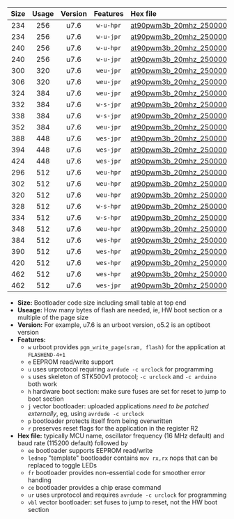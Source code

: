 |Size|Usage|Version|Features|Hex file|
|:-:|:-:|:-:|:-:|:--|
|234|256|u7.6|`w-u-hpr`|[at90pwm3b_20mhz_250000bps_ur.hex](https://raw.githubusercontent.com/stefanrueger/urboot/main//at90pwm3b_20mhz_250000bps_ur.hex)|
|234|256|u7.6|`w-u-jpr`|[at90pwm3b_20mhz_250000bps_ur_vbl.hex](https://raw.githubusercontent.com/stefanrueger/urboot/main//at90pwm3b_20mhz_250000bps_ur_vbl.hex)|
|240|256|u7.6|`w-u-hpr`|[at90pwm3b_20mhz_250000bps_lednop_ur.hex](https://raw.githubusercontent.com/stefanrueger/urboot/main//at90pwm3b_20mhz_250000bps_lednop_ur.hex)|
|240|256|u7.6|`w-u-jpr`|[at90pwm3b_20mhz_250000bps_lednop_ur_vbl.hex](https://raw.githubusercontent.com/stefanrueger/urboot/main//at90pwm3b_20mhz_250000bps_lednop_ur_vbl.hex)|
|300|320|u7.6|`weu-jpr`|[at90pwm3b_20mhz_250000bps_ee_ur_vbl.hex](https://raw.githubusercontent.com/stefanrueger/urboot/main//at90pwm3b_20mhz_250000bps_ee_ur_vbl.hex)|
|306|320|u7.6|`weu-jpr`|[at90pwm3b_20mhz_250000bps_ee_lednop_ur_vbl.hex](https://raw.githubusercontent.com/stefanrueger/urboot/main//at90pwm3b_20mhz_250000bps_ee_lednop_ur_vbl.hex)|
|324|384|u7.6|`weu-jpr`|[at90pwm3b_20mhz_250000bps_ee_lednop_fr_ur_vbl.hex](https://raw.githubusercontent.com/stefanrueger/urboot/main//at90pwm3b_20mhz_250000bps_ee_lednop_fr_ur_vbl.hex)|
|332|384|u7.6|`w-s-jpr`|[at90pwm3b_20mhz_250000bps_vbl.hex](https://raw.githubusercontent.com/stefanrueger/urboot/main//at90pwm3b_20mhz_250000bps_vbl.hex)|
|338|384|u7.6|`w-s-jpr`|[at90pwm3b_20mhz_250000bps_lednop_vbl.hex](https://raw.githubusercontent.com/stefanrueger/urboot/main//at90pwm3b_20mhz_250000bps_lednop_vbl.hex)|
|352|384|u7.6|`weu-jpr`|[at90pwm3b_20mhz_250000bps_ee_lednop_fr_ce_ur_vbl.hex](https://raw.githubusercontent.com/stefanrueger/urboot/main//at90pwm3b_20mhz_250000bps_ee_lednop_fr_ce_ur_vbl.hex)|
|388|448|u7.6|`wes-jpr`|[at90pwm3b_20mhz_250000bps_ee_vbl.hex](https://raw.githubusercontent.com/stefanrueger/urboot/main//at90pwm3b_20mhz_250000bps_ee_vbl.hex)|
|394|448|u7.6|`wes-jpr`|[at90pwm3b_20mhz_250000bps_ee_lednop_vbl.hex](https://raw.githubusercontent.com/stefanrueger/urboot/main//at90pwm3b_20mhz_250000bps_ee_lednop_vbl.hex)|
|424|448|u7.6|`wes-jpr`|[at90pwm3b_20mhz_250000bps_ee_lednop_fr_vbl.hex](https://raw.githubusercontent.com/stefanrueger/urboot/main//at90pwm3b_20mhz_250000bps_ee_lednop_fr_vbl.hex)|
|296|512|u7.6|`weu-hpr`|[at90pwm3b_20mhz_250000bps_ee_ur.hex](https://raw.githubusercontent.com/stefanrueger/urboot/main//at90pwm3b_20mhz_250000bps_ee_ur.hex)|
|302|512|u7.6|`weu-hpr`|[at90pwm3b_20mhz_250000bps_ee_lednop_ur.hex](https://raw.githubusercontent.com/stefanrueger/urboot/main//at90pwm3b_20mhz_250000bps_ee_lednop_ur.hex)|
|320|512|u7.6|`weu-hpr`|[at90pwm3b_20mhz_250000bps_ee_lednop_fr_ur.hex](https://raw.githubusercontent.com/stefanrueger/urboot/main//at90pwm3b_20mhz_250000bps_ee_lednop_fr_ur.hex)|
|328|512|u7.6|`w-s-hpr`|[at90pwm3b_20mhz_250000bps.hex](https://raw.githubusercontent.com/stefanrueger/urboot/main//at90pwm3b_20mhz_250000bps.hex)|
|334|512|u7.6|`w-s-hpr`|[at90pwm3b_20mhz_250000bps_lednop.hex](https://raw.githubusercontent.com/stefanrueger/urboot/main//at90pwm3b_20mhz_250000bps_lednop.hex)|
|348|512|u7.6|`weu-hpr`|[at90pwm3b_20mhz_250000bps_ee_lednop_fr_ce_ur.hex](https://raw.githubusercontent.com/stefanrueger/urboot/main//at90pwm3b_20mhz_250000bps_ee_lednop_fr_ce_ur.hex)|
|384|512|u7.6|`wes-hpr`|[at90pwm3b_20mhz_250000bps_ee.hex](https://raw.githubusercontent.com/stefanrueger/urboot/main//at90pwm3b_20mhz_250000bps_ee.hex)|
|390|512|u7.6|`wes-hpr`|[at90pwm3b_20mhz_250000bps_ee_lednop.hex](https://raw.githubusercontent.com/stefanrueger/urboot/main//at90pwm3b_20mhz_250000bps_ee_lednop.hex)|
|420|512|u7.6|`wes-hpr`|[at90pwm3b_20mhz_250000bps_ee_lednop_fr.hex](https://raw.githubusercontent.com/stefanrueger/urboot/main//at90pwm3b_20mhz_250000bps_ee_lednop_fr.hex)|
|462|512|u7.6|`wes-hpr`|[at90pwm3b_20mhz_250000bps_ee_lednop_fr_ce.hex](https://raw.githubusercontent.com/stefanrueger/urboot/main//at90pwm3b_20mhz_250000bps_ee_lednop_fr_ce.hex)|
|462|512|u7.6|`wes-jpr`|[at90pwm3b_20mhz_250000bps_ee_lednop_fr_ce_vbl.hex](https://raw.githubusercontent.com/stefanrueger/urboot/main//at90pwm3b_20mhz_250000bps_ee_lednop_fr_ce_vbl.hex)|

- **Size:** Bootloader code size including small table at top end
- **Useage:** How many bytes of flash are needed, ie, HW boot section or a multiple of the page size
- **Version:** For example, u7.6 is an urboot version, o5.2 is an optiboot version
- **Features:**
  + `w` urboot provides `pgm_write_page(sram, flash)` for the application at `FLASHEND-4+1`
  + `e` EEPROM read/write support
  + `u` uses urprotocol requiring `avrdude -c urclock` for programming
  + `s` uses skeleton of STK500v1 protocol; `-c urclock` and `-c arduino` both work
  + `h` hardware boot section: make sure fuses are set for reset to jump to boot section
  + `j` vector bootloader: uploaded applications *need to be patched externally*, eg, using `avrdude -c urclock`
  + `p` bootloader protects itself from being overwritten
  + `r` preserves reset flags for the application in the register R2
- **Hex file:** typically MCU name, oscillator frequency (16 MHz default) and baud rate (115200 default) followed by
  + `ee` bootloader supports EEPROM read/write
  + `lednop` "template" bootloader contains `mov rx,rx` nops that can be replaced to toggle LEDs
  + `fr` bootloader provides non-essential code for smoother error handing
  + `ce` bootloader provides a chip erase command
  + `ur` uses urprotocol and requires `avrdude -c urclock` for programming
  + `vbl` vector bootloader: set fuses to jump to reset, not the HW boot section
